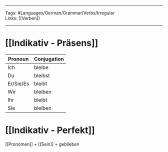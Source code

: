 ___
Tags: #Languages/German/Grammar/Verbs/Irregular  
Links: [[Verben]]
___
# [[Indikativ - Präsens]]
Pronoun|Conjugation
------------ | ------------
Ich | bleibe
Du | bleibst
Er/Sie/Es | bleibt
Wir | bleiben
Ihr | bleibt
Sie | bleiben


# [[Indikativ - Perfekt]]
[[Pronomen]] + [[Sein]] + geblieben